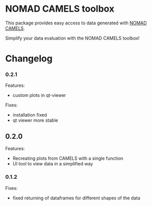 # NOMAD CAMELS toolbox

This package provides easy access to data generated with [NOMAD CAMELS](https://github.com/FAU-LAP/NOMAD-CAMELS).

Simplify your data evaluation with the NOMAD CAMELS toolbox!


# Changelog

### 0.2.1
Features:
- custom plots in qt-viewer

Fixes:
- installation fixed
- qt viewer more stable

## 0.2.0
Features:
- Recreating plots from CAMELS with a single function
- UI tool to view data in a simplified way

### 0.1.2
Fixes:
- fixed returning of dataframes for different shapes of the data
